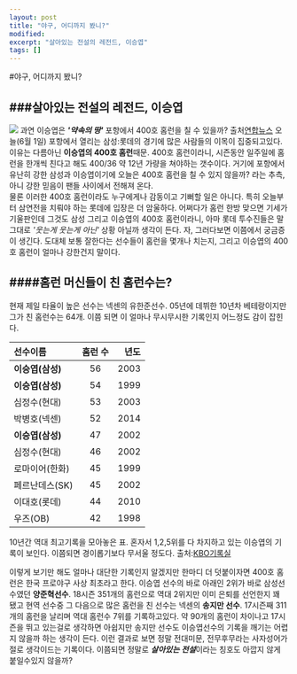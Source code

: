 ```yaml
---
layout: post
title: "야구, 어디까지 봤니?" 
modified:
excerpt: "살아있는 전설의 레전드, 이승엽"
tags: []
---
```

#야구, 어디까지 봤니?

###살아있는 전설의 레전드, 이승엽
-----------------------------------------------
![](http://img.yonhapnews.co.kr/etc/inner/KR/2015/06/01/AKR20150601055100007_01_i.jpg)
과연 이승엽은 ***'약속의 땅'*** 포항에서 400호 홈런을 칠 수 있을까? 출처[연합뉴스](http://www.yonhapnews.co.kr/sports/2015/06/01/1001000000AKR20150601055100007.HTML)
오늘(6월 1일) 포항에서 열리는 삼성:롯데의 경기에 많은 사람들의 이목이 집중되고있다. 이유는 다름아닌 **이승엽의 400호 홈런**때문. 400호 홈런이라니, 시즌동안 일주일에 홈런을 한개씩 친다고 해도 400/36 약 12년 가량을 쳐야하는 갯수이다. 거기에 포항에서 유난히 강한 삼성과 이승엽이기에 오늘은 400호 홈런을 칠 수 있지 않을까? 라는 추측, 아니 강한 믿음이 팬들 사이에서 전해져 온다.  
물론 이러한 400호 홈런이라도 누구에게나 감동이고 기뻐할 일은 아니다. 특히 오늘부터 삼연전을 치뤄야 하는 롯데에 입장은 더 암울하다. 어쩌다가 홈런 한방 맞으면 기세가 기울판인데 그것도 삼성 그리고 이승엽의 400호 홈런이라니, 아마 롯데 투수진들은 말 그대로 *'웃는게 웃는게 아닌'* 상황 아닐까 생각이 든다. 자, 그러다보면 이쯤에서 궁금증이 생긴다. 도대체 보통 잘한다는 선수들이 홈런을 몇개나 치는지, 그리고 이승엽의 400호 홈런이 얼마나 강한건지 말이다.  

####홈런 머신들이 친 홈런수는?
-----------------------------------------------
현재 제일 타율이 높은 선수는 넥센의 유한준선수.
05년에 데뷔한 10년차 베테랑이지만 그가 친 홈런수는 64개. 이쯤 되면 이 얼마나 무시무시한 기록인지 어느정도 감이 잡힌다.

 

|선수이름 | 홈런 수 | 년도 |
| :--------------  | :-----------: | -------------------: |
|**이승엽(삼성)**| 56  | 2003|
|**이승엽(삼성)**| 54| 1999|
|심정수(현대)|53|2003|
|박병호(넥센)|52| 2014|
|**이승엽(삼성)**|47| 2002|
|심정수(현대)|46|2002|
|로마이어(한화)|45| 1999|
|페르난데스(SK)|45| 2002|
|이대호(롯데)|44|2010|
|우즈(OB)|42| 1998|
10년간 역대 최고기록을 모아놓은 표. 혼자서 1,2,5위를 다 차지하고 있는 이승엽의 기록이 보인다. 이쯤되면 경이롭기보다 무서울 정도다. 출처:[KBO기록실](http://www.koreabaseball.com/History/Top/Hitter.aspx)

이렇게 보기만 해도 얼마나 대단한 기록인지 알겠지만 한마디 더 덧붙이자면 400호 홈런은 한국 프로야구 사상 최초라고 한다. 이승엽 선수의 바로 아래인 2위가 바로 삼성선수였던 **양준혁선수**. 18시즌 351개의 홈런으로 역대 2위지만 이미 은퇴를 선언한지 꽤 됐고 현역 선수중 그 다음으로 많은 홈런을 친 선수는 넥센의 **송지만 선수**. 17시즌째 311개의 홈런을 날리며 역대 홈런수 7위를 기록하고있다. 약 90개의 홈런이 차이나고 17시즌을 뛰고 있는걸로 생각하면 아쉽지만 송지만 선수도 이승엽선수의 기록을 깨기는 어렵지 않을까 하는 생각이 든다.  이런 결과로 보면 정말 전대미문, 전무후무라는 사자성어가 절로 생각이드는 기록이다. 이쯤되면 정말로 ***살아있는 전설***이라는 칭호도 아깝지 않게 붙일수있지 않을까?
